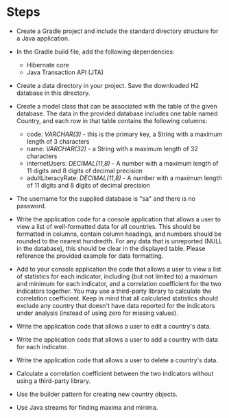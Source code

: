 # Steps

- Create a Gradle project and include the standard directory structure for a Java application.
- In the Gradle build file, add the following dependencies:
  - Hibernate core
  - Java Transaction API (JTA)
- Create a data directory in your project. Save the downloaded H2 database in this directory.
- Create a model class that can be associated with the table of the given database. The data in the provided database includes one table named Country, and each row in that table contains the following columns:
  - code: _VARCHAR(3)_ - this is the primary key, a String with a maximum length of 3 characters
  - name: _VARCHAR(32)_ - a String with a maximum length of 32 characters
  - internetUsers: _DECIMAL(11,8)_ - A number with a maximum length of 11 digits and 8 digits of decimal precision
  - adultLiteracyRate: _DECIMAL(11,8)_ - A number with a maximum length of 11 digits and 8 digits of decimal precision
- The username for the supplied database is &quot;sa&quot; and there is no password.
- Write the application code for a console application that allows a user to view a list of well-formatted data for all countries. This should be formatted in columns, contain column headings, and numbers should be rounded to the nearest hundredth. For any data that is unreported (NULL in the database), this should be clear in the displayed table. Please reference the provided example for data formatting.
- Add to your console application the code that allows a user to view a list of statistics for each indicator, including (but not limited to) a maximum and minimum for each indicator, and a correlation coefficient for the two indicators together. You may use a third-party library to calculate the correlation coefficient. Keep in mind that all calculated statistics should exclude any country that doesn&#39;t have data reported for the indicators under analysis (instead of using zero for missing values).
- Write the application code that allows a user to edit a country&#39;s data.
- Write the application code that allows a user to add a country with data for each indicator.
- Write the application code that allows a user to delete a country&#39;s data.

- Calculate a correlation coefficient between the two indicators without using a third-party library.
- Use the builder pattern for creating new country objects.
- Use Java streams for finding maxima and minima.
